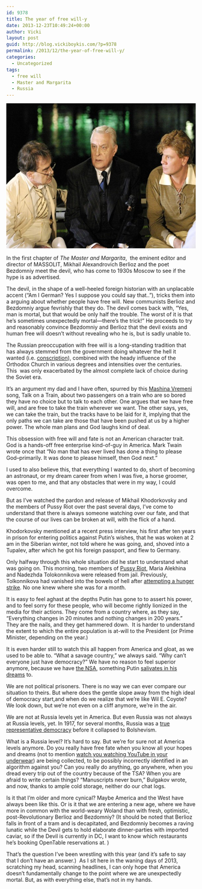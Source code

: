 ```yaml
---
id: 9378
title: The year of free will-y
date: 2013-12-23T10:49:24+00:00
author: Vicki
layout: post
guid: http://blog.vickiboykis.com/?p=9378
permalink: /2013/12/the-year-of-free-will-y/
categories:
  - Uncategorized
tags:
  - free will
  - Master and Margarita
  - Russia
---
```

<p style="text-align: center;">
  <a href="https://raw.githubusercontent.com/veekaybee/wlb/gh-pages/assets/images/2013/12/16.jpg"><img class="aligncenter size-medium wp-image-9385" alt="16" src="https://raw.githubusercontent.com/veekaybee/wlb/gh-pages/assets/images/2013/12/16-580x386.jpg" width="580" height="386" /></a>
</p>

In the first chapter of _The Master and Margarita_,  the eminent editor and director of MASSOLIT, Mikhail Alexandrovich Berlioz and the poet Bezdomniy meet the devil, who has come to 1930s Moscow to see if the hype is as advertised.

The devil, in the shape of a well-heeled foreign historian with an unplacable accent (&#8220;Am I German? Yes I suppose you could say that..&#8221;), tricks them into a arguing about whether people have free will. New communists Berlioz and Bezdomniy argue fevrishly that they do. The devil comes back with, “Yes, man is mortal, but that would be only half the trouble. The worst of it is that he&#8217;s sometimes unexpectedly mortal—there&#8217;s the trick!” He proceeds to try and reasonably convince Bezdomniy and Berlioz that the devil exists and human free will doesn&#8217;t without revealing who he is, but is sadly unable to.

The Russian preoccupation with free will is a long-standing tradition that has always stemmed from the government doing whatever the hell it wanted (i.e. <a href="http://en.wikipedia.org/wiki/Conscription_in_Russia" target="_blank">conscription</a>), combined with the heady influence of the Orthodox Church in various degrees and intensities over the centuries. This  was only exacerbated by the almost complete lack of choice during the Soviet era.

It&#8217;s an argument my dad and I have often, spurred by this <a href="http://blog.vickiboykis.com/2010/04/time-machine-mashina-vremeni-and-my-dad/" target="_blank">Mashina Vremeni</a> song, Talk on a Train, about two passengers on a train who are so bored they have no choice but to talk to each other. One argues that we have free will, and are free to take the train wherever we want. The other says, yes, we can take the train, but the tracks have to be laid for it, implying that the only paths we can take are those that have been pushed at us by a higher power. The whole man plans and God laughs kind of deal.

This obsession with free will and fate is not an American character trait. God is a hands-off free enterprise kind-of-guy in America. Mark Twain wrote once that &#8220;No man that has ever lived has done a thing to please God&#8211;primarily. It was done to please himself, then God next.&#8221;

I used to also believe this, that everything I wanted to do, short of becoming an astronaut, or my dream career from when I was five, a horse groomer, was open to me, and that any obstacles that were in my way, I could overcome.

But as I&#8217;ve watched the pardon and release of Mikhail Khodorkovsky and the members of Pussy Riot over the past several days, I&#8217;ve come to understand that there is always someone watching over our fate, and that the course of our lives can be broken at will, with the flick of a hand.

Khodorkovsky mentioned at a recent press interview, his first after ten years in prison for entering politics against Putin&#8217;s wishes, that he was woken at 2 am in the Siberian winter, not told where he was going, and, shoved into a Tupalev, after which he got his foreign passport, and flew to Germany.

Only halfway through this whole situation did he start to understand what was going on. This morning, two members of <a href="http://blog.vickiboykis.com/2012/08/our-father-in-heaven-in-the-kremlin/" target="_blank">Pussy Riot</a>, Maria Alekhina and Nadezhda Tolokonnikova were released from jail. Previously, Tolkonnikova had vanished into the bowels of hell after <a href="http://www.theguardian.com/world/2013/nov/05/pussy-riot-tolokonnikova-punished-siberian-prison-hunger-strike" target="_blank">attempting a hunger strike</a>. No one knew where she was for a month.

It is easy to feel aghast at the depths Putin has gone to to assert his power, and to feel sorry for these people, who will become rightly lionized in the media for their actions. They come from a country where, as they say, &#8220;Everything changes in 20 minutes and nothing changes in 200 years.&#8221; They are the nails, and they get hammered down.  It is harder to understand the extent to which the entire population is at-will to the President (or Prime Minister, depending on the year.)

It is even harder still to watch this all happen from America and gloat, as we used to be able to. &#8220;What a savage country,&#8221; we always said. &#8220;Why can&#8217;t everyone just have democracy?&#8221; We have no reason to feel superior anymore, because we have <a href="http://blog.vickiboykis.com/2013/06/being-american/" target="_blank">the NSA</a>, something Putin <a href="http://washington.cbslocal.com/2013/12/19/putin-defends-nsa-obama-because-he-can-get-away-with-it/" target="_blank">salivates in his dreams</a> to.

We are not political prisoners. There is no way we can ever compare our situation to theirs. But where does the gentle slope away from the high ideal of democracy start,and when do we realize that we&#8217;re like Wil E. Coyote? We look down, but we&#8217;re not even on a cliff anymore, we&#8217;re in the air.

We are not at Russia levels yet in America. But even Russia was not always at Russia levels, yet. In 1917, for several months, Russia was a <a href="https://en.wikipedia.org/wiki/Russian_Provisional_Government" target="_blank">true representative democracy</a> before it collapsed to Bolshevism.

What is a Russia level? It&#8217;s hard to say. But we&#8217;re for sure not at America levels anymore. Do you really have free fate when you know all your hopes and dreams (not to mention <a href="http://www.washingtonpost.com/blogs/the-switch/wp/2013/12/18/research-shows-how-macbook-webcams-can-spy-on-their-users-without-warning/" target="_blank">watch you watching YouTube in your underwear</a>) are being collected, to be possibly incorrectly identified in an algorithm against you? Can you really do anything, go anywhere, when you dread every trip out of the country because of the TSA? When you are afraid to write certain things? &#8220;Manuscripts never burn,&#8221; Bulgakov wrote, and now, thanks to ample cold storage, neither do our chat logs.

Is it that I&#8217;m older and more cynical? Maybe America and the West have always been like this. Or is it that we are entering a new age, where we have more in common with the world-weary Woland than with fresh, optimistic, post-Revolutionary Berlioz and Bezdomniy? (It should be noted that Berlioz falls in front of a tram and is decapitated, and Bezdomniy becomes a raving lunatic while the Devil gets to hold elaborate dinner-parties with imported caviar, so if the Devil is currently in DC, I want to know which restaurants he&#8217;s booking OpenTable reservations at. )

That&#8217;s the question I&#8217;ve been wrestling with this year (and it&#8217;s safe to say that I don&#8217;t have an answer.)  As I sit here in the waning days of 2013, scratching my head, scanning headlines, I can only hope that America doesn&#8217;t fundamentally change to the point where we are unexpectedly mortal. But, as with everything else, that&#8217;s not in my hands.